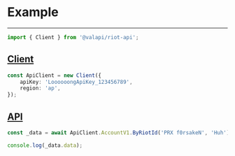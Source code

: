 # Example

-----------

```typescript
import { Client } from '@valapi/riot-api';
```

## [Client](./Client.md#config)

```typescript
const ApiClient = new Client({
    apiKey: 'LoooooongApiKey_123456789',
    region: 'ap',
});

```

## [API](./API.md#usage)

```typescript
const _data = await ApiClient.AccountV1.ByRiotId('PRX f0rsakeN', 'Huh');

console.log(_data.data);
```